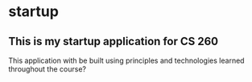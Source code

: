 # startup
## This is my startup application for CS 260
This application with be built using principles and technologies learned throughout the course?

